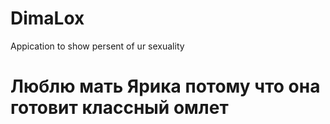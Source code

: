 # DimaLox
Appication to show persent of ur sexuality 
# Люблю мать Ярика потому что она готовит классный омлет